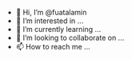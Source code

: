 - 👋 Hi, I’m @fuatalamin
- 👀 I’m interested in ...
- 🌱 I’m currently learning ...
- 💞️ I’m looking to collaborate on ...
- 📫 How to reach me ...

<!---
fuatalamin/fuatalamin is a ✨ special ✨ repository because its `README.md` (this file) appears on your GitHub profile.
You can click the Preview link to take a look at your changes.
--->

